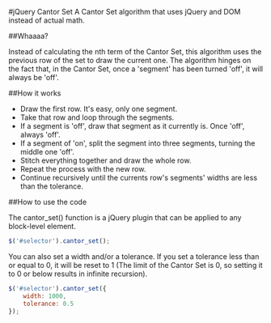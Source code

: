 #jQuery Cantor Set
A Cantor Set algorithm that uses jQuery and DOM instead of actual math.

##Whaaaa?

Instead of calculating the nth term of the Cantor Set, this algorithm uses the previous row of the set to draw the current one. The algorithm hinges on the fact that, in the Cantor Set, once a 'segment' has been turned 'off', it will always be 'off'.

##How it works

- Draw the first row. It's easy, only one segment.
- Take that row and loop through the segments.
- If a segment is 'off', draw that segment as it currently is. Once 'off', always 'off'.
- If a segment of 'on', split the segment into three segments, turning the middle one 'off'.
- Stitch everything together and draw the whole row.
- Repeat the process with the new row.
- Continue recursively until the currents row's segments' widths are less than the tolerance.

##How to use the code

The cantor_set() function is a jQuery plugin that can be applied to any block-level element.

```javascript
$('#selector').cantor_set();
```

You can also set a width and/or a tolerance. If you set a tolerance less than or equal to 0, it will be reset to 1 (The limit of the Cantor Set is 0, so setting it to 0 or below results in infinite recursion).

```javascript
$('#selector').cantor_set({
    width: 1000,
    tolerance: 0.5
});
```
